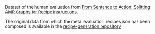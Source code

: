 

Dataset of the human evaluation from [From Sentence to Action: Splitting AMR Graphs for Recipe Instructions](https://aclanthology.org/2023.dmr-1.6/).

The original data from which the meta_evaluation_recipes.json has been composed is available in 
the [recipe-generation repository](https://github.com/interactive-cookbook/recipe-generation/blob/main/crowd-sourcing-evaluation/Readme.md)

